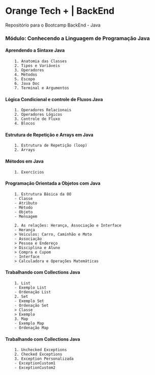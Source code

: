 # Orange Tech + | BackEnd
Repositório para o Bootcamp BackEnd - Java

### Módulo: Conhecendo a Linguagem de Programação Java
#### Aprendendo a Sintaxe Java
        1. Anatomia das Classes
        2. Tipos e Variáveis
        3. Operadores
        4. Métodos
        5. Escopo
        6. Java Doc
        7. Terminal e Argumentos

#### Lógica Condicional e controle de Fluxos Java
        1. Operadores Relacionais
        2. Operadores Lógicos
        3. Controle de Fluxo
        4. Blocos

#### Estrutura de Repetição e Arrays em Java
        1. Estrutura de Repetição (loop)
        2. Arrays

#### Métodos em Java
        1. Exercícios

#### Programação Orientada a Objetos com Java

        1. Estrutura Básica da OO
        - Classe
        - Atributo
        - Método
        - Objeto
        - Mensagem

        2. As relações: Herança, Associação e Interface
        - Herança
        > Veiculos: Carro, Caminhão e Moto
        - Associação
        > Pessoa e Endereço
        > Disciplina e Aluno
        > Compra e Cupom
        - Interface
        > Calculadora e Operações Matemáticas

#### Trabalhando com Collections Java

        1. List
        - Exemplo List
        - Ordenação List
        2. Set
        - Exemplo Set
        - Ordenação Set
        > Classe
        > Exemplo
        3. Map
        - Exemplo Map
        - Ordenação Map

#### Trabalhando com Collections Java

        1. Unchecked Exceptions
        2. Checked Exceptions
        3. Exception Personalizada
        - ExceptionCustom1
        - ExceptionCustom2



